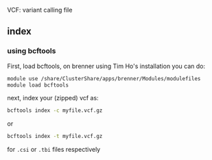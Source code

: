 VCF: variant calling file

## index

### using bcftools

First, load bcftools, on brenner using Tim Ho's installation you can do:

```bash
module use /share/ClusterShare/apps/brenner/Modules/modulefiles
module load bcftools
```

next, index your (zipped) vcf as:

```bash
bcftools index -c myfile.vcf.gz
```

or

```bash
bcftools index -t myfile.vcf.gz
```

for ```.csi``` or ```.tbi``` files respectively

